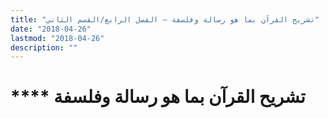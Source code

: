 ```yaml
---
title: "تشريح القرآن بما هو رسالة وفلسفة – الفصل الرابع/القسم الثاني"
date: "2018-04-26"
lastmod: "2018-04-26"
description: ""
---
```

# **** **تشريح القرآن** بما هو رسالة وفلسفة

###
